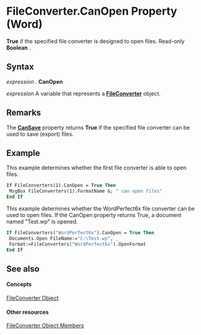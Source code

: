 
# FileConverter.CanOpen Property (Word)

 **True** if the specified file converter is designed to open files. Read-only **Boolean** .


## Syntax

 _expression_ . **CanOpen**

 _expression_ A variable that represents a **[FileConverter](41af2a9b-75cc-253d-4954-4fb42c88530f.md)** object.


## Remarks

The  **[CanSave](a1de7523-5b9c-b606-4308-9445e3c4c76d.md)** property returns **True** if the specified file converter can be used to save (export) files.


## Example

This example determines whether the first file converter is able to open files.


```vb
If FileConverters(1).CanOpen = True Then 
 MsgBox FileConverters(1).FormatName &; " can open files" 
End If
```

This example determines whether the WordPerfect6x file converter can be used to open files. If the CanOpen property returns True, a document named "Test.wp" is opened.




```vb
If FileConverters("WordPerfect6x").CanOpen = True Then 
 Documents.Open FileName:="C:\Test.wp", _ 
 Format:=FileConverters("WordPerfect6x").OpenFormat 
End If
```


## See also


#### Concepts


[FileConverter Object](41af2a9b-75cc-253d-4954-4fb42c88530f.md)
#### Other resources


[FileConverter Object Members](cdf7a124-6c27-0edf-7a29-1b28f70d834f.md)
